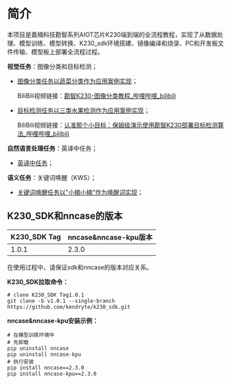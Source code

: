 # 简介

本项目是嘉楠科技勘智系列AIOT芯片K230端到端的全流程教程，实现了从数据处理、模型训练、模型转换、K230_sdk环境搭建、镜像编译和烧录、PC和开发板文件传输、模型板上部署全流程过程。

**视觉任务**：图像分类和目标检测；

- [图像分类任务以蔬菜分类作为应用案例实现](https://github.com/kendryte/K230_training_scripts/tree/main/end2end_cls_doc)；

  BiliBili视频链接：[勘智K230-图像分类教程_哔哩哔哩_bilibili](https://www.bilibili.com/video/BV1KG411R79A/?vd_source=f06c64cf853ec01c8ee44cf119abc7f0)

- [目标检测任务以三类水果检测作为应用案例实现](https://github.com/kendryte/K230_training_scripts/tree/main/end2end_det_doc)；

  BiliBili视频链接：[认准那个小目标：保姆级演示使用勘智K230部署目标检测算法_哔哩哔哩_bilibili](https://www.bilibili.com/video/BV18u41137sN/?vd_source=f06c64cf853ec01c8ee44cf119abc7f0)

**自然语言处理任务**：英译中任务；

- [英译中任务](https://github.com/kendryte/K230_training_scripts/tree/main/end2end_translate_doc)；

**语义任务**：关键词唤醒（KWS）；

- [关键词唤醒任务以"小楠小楠"作为唤醒词实现](https://github.com/kendryte/K230_training_scripts/tree/main/end2end_kws_doc)；

## K230_SDK和nncase的版本

| K230_SDK Tag | nncase&nncase-kpu版本 |
| ------------ | --------------------- |
| 1.0.1        | 2.3.0                 |

在使用过程中，请保证sdk和nncase的版本对应关系。

**K230_SDK拉取命令：**

```
# clone K230_SDK Tag1.0.1
git clone -b v1.0.1 --single-branch  https://github.com/kendryte/k230_sdk.git
```

**nncase&nncase-kpu安装示例：**

```
# 在模型训练环境中
# 先卸载
pip uninstall nncase
pip uninstall nncase-kpu
# 执行安装
pip install nncase==2.3.0
pip install nncase-kpu==2.3.0
```

